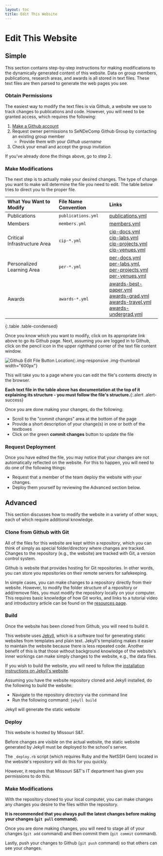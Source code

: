 ```yaml
---
layout: toc
title: Edit This Website
---
```


# Edit This Website

## Simple

This section contains step-by-step instructions for making modifications to the dynamically generated content of this website.
Data on group members, publications, research areas, and awards is all stored in text files.
These text files are then parsed to generate the web pages you see.

### Obtain Permissions

The easiest way to modify the text files is via Github, a website we use to track changes to publications and code.
However, you will need to be granted access, which requires the following:

1. [Make a Github account](https://www.github.com/join)
2. Request owner permissions to SeNDeComp Github Group by contacting an existing group member
    - Provide them with your *Github username*
3. Check your email and accept the group invitation

If you've already done the things above, go to step 2.

### Make Modifications

The next step is to actually make your desired changes.
The type of change you want to make will determine the file you need to edit.
The table below tries to direct you to the proper file.

| What You Want to Modify | File Name Convention | Links |
| :--- | :--- | :--- |
| Publications | `publications.yml` | [publications.yml][1] |
| Members | `members.yml` | [members.yml][2] |
| Critical Infrastructure Area | `cip-*.yml` | [cip-docs.yml][3] <br/> [cip-labs.yml][4] <br/> [cip-projects.yml][5] <br/> [cip-venues.yml][6] |
| Personalized Learning Area | `per-*.yml` | [per-docs.yml][7] <br/> [per-labs.yml][8], <br/> [per-projects.yml][9] <br/> [per-venues.yml][10] |
| Awards | `awards-*.yml` | [awards-best-paper.yml][11] <br/> [awards-grad.yml][12] <br/> [awards-travel.yml][13] <br/> [awards-undergrad.yml][14] |
{:.table .table-condensed}

Once you know which you want to modify, click on its appropriate link above to go its Github page.
Next, assuming you are logged in to Github, click on the pencil icon in the upper righthand corner of the text file content window.

![Github Edit File Button Location](edit-yml-figure-1.png){:.img-responsive .img-thumbnail width="600px"}

This will take you to a page where you can edit the file's contents directly in the browser.

**<i class="fa fa-exclamation-triangle"></i>
Each text file in the table above has documentation at the top of it explaining its structure - you must follow the file's structure.**{:.alert .alert-success}

Once you are done making your changes, do the following:

- Scroll to the "commit changes" area at the bottom of the page
- Provide a short description of your change(s) in one or both of the textboxes
- Click on the green **commit changes** button to update the file

### Request Deployment

Once you have edited the file, you may notice that your changes are not automatically reflected on the website.
For this to happen, you will need to do one of the following things:

- Request that a member of the team deploy the website with your changes.
- Deploy them yourself by reviewing the Advanced section below.

## Advanced

This section discusses how to modify the website in a variety of other ways, each of which require additional knowledge.

### Clone from Github with Git

All of the files for this website are kept within a *repository*, which you can think of simply as special folder/directory where changes are tracked.
Changes to the repository (e.g., the website) are tracked with Git, a version control system.

Github is website that provides hosting for Git repositories.
In other words, you can store you repositories on their remote servers for safekeeping.

In simple cases, you can make changes to a repository directly from their website.
However, to modify the folder structure of a repository or add/remove files, you must modify the repository locally on your computer.
This requires basic knowledge of how Git works, and links to a tutorial video and introductory article can be found on the [resources page]({{site.baseurl}}/resources).

### Build

Once the website has been cloned from Github, you will need to build it.

This website uses [Jekyll](http://jekyllrb.com/), which is a software tool for generating static websites from templates and plain text.
Jekyll's templating makes it easier to maintain the website because there is less repeated code.
Another benefit of this is that those without background knowledge of the website's inner workings can make simply changes to the website, e.g., the data files.

If you wish to build the website, you will need to follow the [installation instructions on Jekyll's website](http://jekyllrb.com/docs/installation/).

Assuming you have the website repository cloned and Jekyll installed, do the following to build the website:

- Navigate to the repository directory via the command line
- Run the following command: `jekyll build`

Jekyll will generate the static website

### Deploy

This website is hosted by Missouri S&amp;T.

Before changes are visible on the actual website, the static website generated by Jekyll must be deployed to the school's server.

The `_deploy.rb` script (which requires Ruby and the NetSSH Gem) located in the website's repository will do this for you quickly.

However, it requires that Missouri S&amp;T's IT department has given you permissions to do this.

### Make Modifications

With the repository cloned to your local computer, you can make changes any changes you desire to the files within the repository.

**It is recommended that you always pull the latest changes before making your changes (`git pull` command).**

Once you are done making changes, you will need to stage all of your changes (`git add` command) and then commit them (`git commit` command).

Lastly, push your changes to Github (`git push` command) so that others can see your changes.

[1]: https://github.com/sendecomp/sendecomp-website/blob/master/_data/publications.yml
[2]: https://github.com/sendecomp/sendecomp-website/blob/master/_data/members.yml
[3]: https://github.com/sendecomp/sendecomp-website/blob/master/_data/cip-docs.yml
[4]: https://github.com/sendecomp/sendecomp-website/blob/master/_data/cip-labs.yml
[5]: https://github.com/sendecomp/sendecomp-website/blob/master/_data/cip-projects.yml
[6]: https://github.com/sendecomp/sendecomp-website/blob/master/_data/cip-venues.yml
[7]: https://github.com/sendecomp/sendecomp-website/blob/master/_data/per-docs.yml
[8]: https://github.com/sendecomp/sendecomp-website/blob/master/_data/per-labs.yml
[9]: https://github.com/sendecomp/sendecomp-website/blob/master/_data/per-projects.yml
[10]: https://github.com/sendecomp/sendecomp-website/blob/master/_data/per-venues.yml
[11]: https://github.com/sendecomp/sendecomp-website/blob/master/_data/awards-best-paper.yml
[12]: https://github.com/sendecomp/sendecomp-website/blob/master/_data/awards-grad.yml
[13]: https://github.com/sendecomp/sendecomp-website/blob/master/_data/awards-travel.yml
[14]: https://github.com/sendecomp/sendecomp-website/blob/master/_data/awards-undergrad.yml
